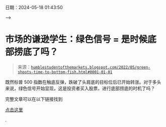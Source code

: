 <!--yml

分类：未分类--> 

日期：2024-05-18 01:43:50

-->

# 市场的谦逊学生：绿色信号 = 是时候底部捞底了吗？

> 来源：[`humblestudentofthemarkets.blogspot.com/2022/05/green-shoots-time-to-bottom-fish.html#0001-01-01`](https://humblestudentofthemarkets.blogspot.com/2022/05/green-shoots-time-to-bottom-fish.html#0001-01-01)

既然标普 500 指数在触底反弹，跌破了头肩底的目标位后已开始转涨。对于多头来说，绿色信号开始显现，这是投资者买入股票，进行底部捞底的时机了吗？

完整文章可以在以下链接找到

[点击这里](https://humblestudentofthemarkets.com/2022/05/28/green-shoots-time-to-bottom-fish/)

.
